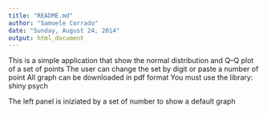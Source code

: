 ```yaml
---
title: "README.md"
author: "Samuele Corrado"
date: "Sunday, August 24, 2014"
output: html_document
---
```


This is a  simple application that show the normal distribution and Q–Q plot of a set of points
The user can change the set by digit or paste a number of point
All graph can be downloaded in pdf format
You must use the library: 
shiny
psych

The left panel is iniziated by a set of number to show a default graph


